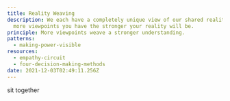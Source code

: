 ```yaml
---
title: Reality Weaving
description: We each have a completely unique view of our shared reality. The
  more viewpoints you have the stronger your reality will be.
principle: More viewpoints weave a stronger understanding.
patterns:
  - making-power-visible
resources:
  - empathy-circuit
  - four-decision-making-methods
date: 2021-12-03T02:49:11.256Z
---
```

sit together